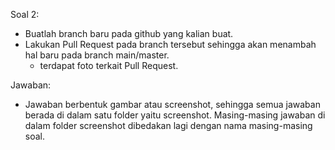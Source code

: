 Soal 2:
- Buatlah branch baru pada github yang kalian buat.
- Lakukan Pull Request pada branch tersebut sehingga akan menambah hal baru pada branch main/master.
    - terdapat foto terkait Pull Request.

Jawaban:
- Jawaban berbentuk gambar atau screenshot, sehingga semua jawaban berada di dalam satu folder yaitu screenshot. Masing-masing jawaban di dalam folder screenshot dibedakan lagi dengan nama masing-masing soal.